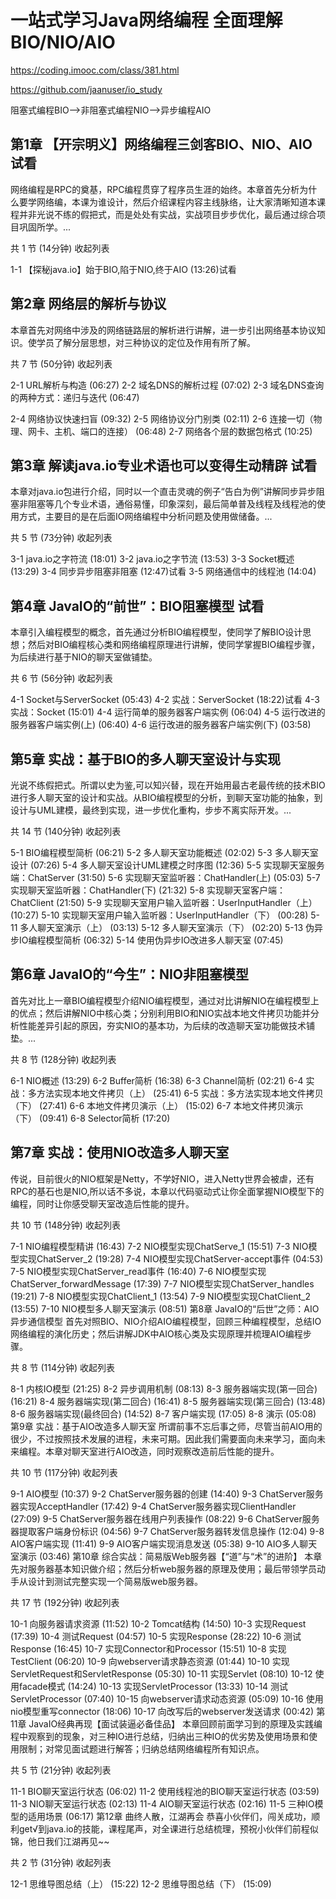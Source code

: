 # 一站式学习Java网络编程 全面理解BIO/NIO/AIO
https://coding.imooc.com/class/381.html

https://github.com/jaanuser/io_study


阻塞式编程BIO-->非阻塞式编程NIO-->异步编程AIO

## 第1章 【开宗明义】网络编程三剑客BIO、NIO、AIO 试看
网络编程是RPC的奠基，RPC编程贯穿了程序员生涯的始终。本章首先分析为什么要学网络编，本课为谁设计，然后介绍课程内容主线脉络，让大家清晰知道本课程并非光说不练的假把式，而是处处有实战，实战项目步步优化，最后通过综合项目巩固所学。...

共 1 节 (14分钟) 收起列表

 1-1 【探秘java.io】始于BIO,陷于NIO,终于AIO (13:26)试看

## 第2章 网络层的解析与协议
本章首先对网络中涉及的网络链路层的解析进行讲解，进一步引出网络基本协议知识。使学员了解分层思想，对三种协议的定位及作用有所了解。

共 7 节 (50分钟) 收起列表

 2-1 URL解析与构造 (06:27)
 2-2 域名DNS的解析过程 (07:02)
 2-3 域名DNS查询的两种方式：递归与迭代 (06:47)

 2-4 网络协议快速扫盲 (09:32)
 2-5 网络协议分门别类 (02:11)
 2-6 连接一切（物理、网卡、主机、端口的连接） (06:48)
 2-7 网络各个层的数据包格式 (10:25)

## 第3章 解读java.io专业术语也可以变得生动精辟 试看
本章对java.io包进行介绍，同时以一个直击灵魂的例子“告白为例”讲解同步异步阻塞非阻塞等几个专业术语，通俗易懂，印象深刻，最后简单普及线程及线程池的使用方式，主要目的是在后面IO网络编程中分析问题及使用做储备。...

共 5 节 (73分钟) 收起列表

 3-1 java.io之字符流 (18:01)
 3-2 java.io之字节流 (13:53)
 3-3 Socket概述 (13:29)
 3-4 同步异步阻塞非阻塞 (12:47)试看
 3-5 网络通信中的线程池 (14:04)

## 第4章 JavaIO的“前世”：BIO阻塞模型 试看
本章引入编程模型的概念，首先通过分析BIO编程模型，使同学了解BIO设计思想；然后对BIO编程核心类和网络编程原理进行讲解，使同学掌握BIO编程步骤，为后续进行基于NIO的聊天室做铺垫。

共 6 节 (56分钟) 收起列表

 4-1 Socket与ServerSocket (05:43)
 4-2 实战：ServerSocket (18:22)试看
 4-3 实战：Socket (15:01)
 4-4 运行简单的服务器客户端实例 (06:04)
 4-5 运行改进的服务器客户端实例(上) (06:40)
 4-6 运行改进的服务器客户端实例(下) (03:58)

## 第5章 实战：基于BIO的多人聊天室设计与实现
光说不练假把式。所谓以史为鉴,可以知兴替，现在开始用最古老最传统的技术BIO进行多人聊天室的设计和实战。从BIO编程模型的分析，到聊天室功能的抽象，到设计与UML建模，最终到实现，进一步优化重构，步步不离实际开发。...

共 14 节 (140分钟) 收起列表

 5-1 BIO编程模型简析 (06:21)
 5-2 多人聊天室功能概述 (02:02)
 5-3 多人聊天室设计 (07:26)
 5-4 多人聊天室设计UML建模之时序图 (12:36)
 5-5 实现聊天室服务端：ChatServer (31:50)
 5-6 实现聊天室监听器：ChatHandler(上) (05:03)
 5-7 实现聊天室监听器：ChatHandler(下) (21:32)
 5-8 实现聊天室客户端：ChatClient (21:50)
 5-9 实现聊天室用户输入监听器：UserInputHandler（上） (10:27)
 5-10 实现聊天室用户输入监听器：UserInputHandler（下） (00:28)
 5-11 多人聊天室演示（上） (03:13)
 5-12 多人聊天室演示（下） (02:20)
 5-13 伪异步IO编程模型简析 (06:32)
 5-14 使用伪异步IO改进多人聊天室 (07:45)

## 第6章 JavaIO的“今生”：NIO非阻塞模型
首先对比上一章BIO编程模型介绍NIO编程模型，通过对比讲解NIO在编程模型上的优点；然后讲解NIO中核心类；分别利用BIO和NIO实战本地文件拷贝功能并分析性能差异引起的原因，夯实NIO的基本功，为后续的改造聊天室功能做技术铺垫。...

共 8 节 (128分钟) 收起列表

 6-1 NIO概述 (13:29)
 6-2 Buffer简析 (16:38)
 6-3 Channel简析 (02:21)
 6-4 实战：多方法实现本地文件拷贝（上） (25:41)
 6-5 实战：多方法实现本地文件拷贝（下） (27:41)
 6-6 本地文件拷贝演示（上） (15:02)
 6-7 本地文件拷贝演示（下） (09:41)
 6-8 Selector简析 (17:20)

## 第7章 实战：使用NIO改造多人聊天室
传说，目前很火的NIO框架是Netty，不学好NIO，进入Netty世界会被虐，还有RPC的基石也是NIO,所以话不多说，本章以代码驱动式让你全面掌握NIO模型下的编程，同时让你感受聊天室改造后性能的提升。

共 10 节 (148分钟) 收起列表

 7-1 NIO编程模型精讲 (16:43)
 7-2 NIO模型实现ChatServe_1 (15:51)
 7-3 NIO模型实现ChatServer_2 (19:28)
 7-4 NIO模型实现ChatServer-accept事件 (04:53)
 7-5 NIO模型实现ChatServer_read事件 (16:40)
 7-6 NIO模型实现ChatServer_forwardMessage (17:39)
 7-7 NIO模型实现ChatServer_handles (19:21)
 7-8 NIO模型实现ChatClient_1 (13:54)
 7-9 NIO模型实现ChatClient_2 (13:55)
 7-10 NIO模型多人聊天室演示 (08:51)
第8章 JavaIO的“后世”之师：AIO异步通信模型
首先对照BIO、NIO介绍AIO编程模型，回顾三种编程模型，总结IO网络编程的演化历史；然后讲解JDK中AIO核心类及实现原理并梳理AIO编程步骤。

共 8 节 (114分钟) 收起列表

 8-1 内核IO模型 (21:25)
 8-2 异步调用机制 (08:13)
 8-3 服务器端实现(第一回合) (16:21)
 8-4 服务器端实现(第二回合) (16:41)
 8-5 服务器端实现(第三回合) (13:48)
 8-6 服务器端实现(最终回合) (14:52)
 8-7 客户端实现 (17:05)
 8-8 演示 (05:08)
第9章 实战：基于AIO改造多人聊天室
所谓前事不忘后事之师，尽管当前AIO用的很少，不过按照技术发展的进程，未来可期。因此我们需要面向未来学习，面向未来编程。本章对聊天室进行AIO改造，同时观察改造前后性能的提升。

共 10 节 (117分钟) 收起列表

 9-1 AIO模型 (10:37)
 9-2 ChatServer服务器的创建 (14:40)
 9-3 ChatServer服务器实现AcceptHandler (17:42)
 9-4 ChatServer服务器实现ClientHandler (27:09)
 9-5 ChatServer服务器在线用户列表操作 (08:22)
 9-6 ChatServer服务器提取客户端身份标识 (04:56)
 9-7 ChatServer服务器转发信息操作 (12:04)
 9-8 AIO客户端实现 (11:41)
 9-9 AIO客户端实现消息发送 (05:38)
 9-10 AIO多人聊天室演示 (03:46)
第10章 综合实战：简易版Web服务器【“道”与“术”的进阶】
本章先对服务器基本知识做介绍；然后分析web服务器的原理及使用；最后带领学员动手从设计到测试完整实现一个简易版web服务器。

共 17 节 (192分钟) 收起列表

 10-1 向服务器请求资源 (11:52)
 10-2 Tomcat结构 (14:50)
 10-3 实现Request (17:39)
 10-4 测试Request (04:57)
 10-5 实现Response (28:22)
 10-6 测试Response (16:45)
 10-7 实现Connector和Processor (15:51)
 10-8 实现TestClient (06:20)
 10-9 向webserver请求静态资源 (01:44)
 10-10 实现ServletRequest和ServletResponse (05:30)
 10-11 实现Servlet (08:10)
 10-12 使用facade模式 (14:24)
 10-13 实现ServletProcessor (13:33)
 10-14 测试ServletProcessor (07:40)
 10-15 向webserver请求动态资源 (05:09)
 10-16 使用nio模型重写connector (18:06)
 10-17 向改写后的webserver发送请求 (00:42)
第11章 JavaIO经典再现【面试装逼必备佳品】
本章回顾前面学习到的原理及实践编程中观察到的现象，对三种IO进行总结，归纳出三种IO的优劣势及使用场景和使用限制；对常见面试题进行解答；归纳总结网络编程所有知识点。

共 5 节 (21分钟) 收起列表

 11-1 BIO聊天室运行状态 (06:02)
 11-2 使用线程池的BIO聊天室运行状态 (03:59)
 11-3 NIO聊天室运行状态 (02:13)
 11-4 AIO聊天室运行状态 (02:16)
 11-5 三种IO模型的适用场景 (06:17)
第12章 曲终人散，江湖再会
恭喜小伙伴们，闯关成功，顺利get√到java.io的技能，课程尾声，对全课进行总结梳理，预祝小伙伴们前程似锦，他日我们江湖再见~~

共 2 节 (31分钟) 收起列表

 12-1 思维导图总结（上） (15:22)
 12-2 思维导图总结（下） (15:09)
